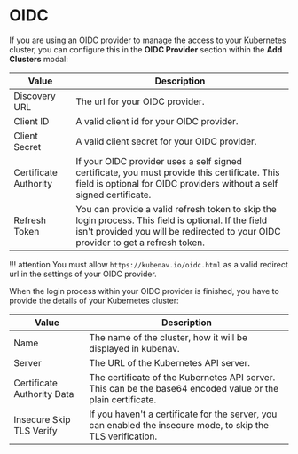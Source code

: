 # OIDC

If you are using an OIDC provider to manage the access to your Kubernetes cluster, you can configure this in the **OIDC Provider** section within the **Add Clusters** modal:

| Value | Description |
| ----- | ----------- |
| Discovery URL | The url for your OIDC provider. |
| Client ID | A valid client id for your OIDC provider. |
| Client Secret | A valid client secret for your OIDC provider. |
| Certificate Authority | If your OIDC provider uses a self signed certificate, you must provide this certificate. This field is optional for OIDC providers without a self signed certificate. |
| Refresh Token | You can provide a valid refresh token to skip the login process. This field is optional. If the field isn't provided you will be redirected to your OIDC provider to get a refresh token. |

!!! attention
    You must allow `https://kubenav.io/oidc.html` as a valid redirect url in the settings of your OIDC provider.

When the login process within your OIDC provider is finished, you have to provide the details of your Kubernetes cluster:

| Value | Description |
| ----- | ----------- |
| Name | The name of the cluster, how it will be displayed in kubenav. |
| Server | The URL of the Kubernetes API server. |
| Certificate Authority Data | The certificate of the Kubernetes API server. This can be the base64 encoded value or the plain certificate. |
| Insecure Skip TLS Verify | If you haven't a certificate for the server, you can enabled the insecure mode, to skip the TLS verification. |
